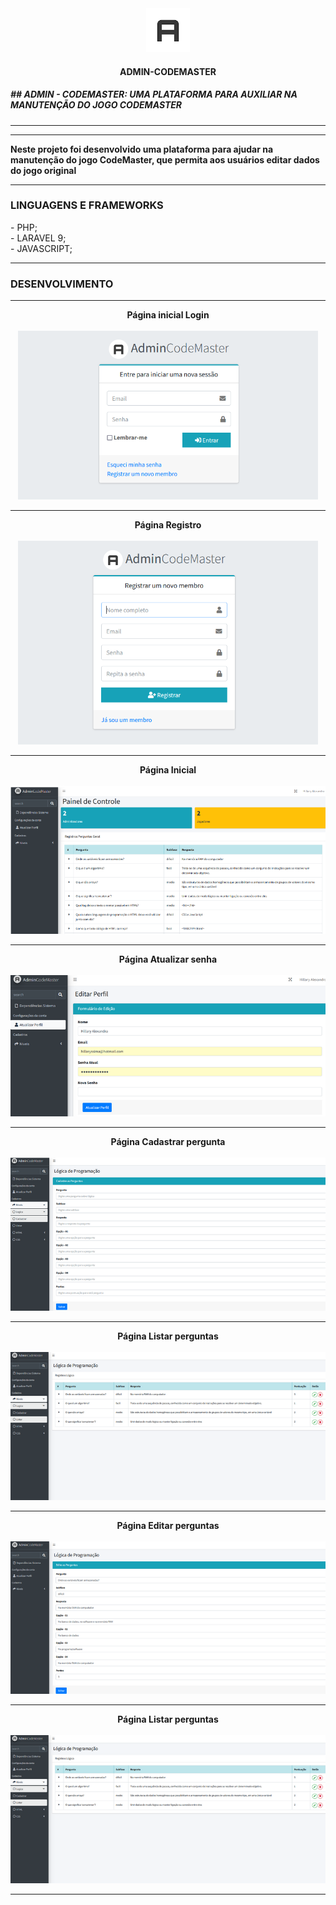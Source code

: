 <div align="center">
    <img src="public/frontend/docs/assets/img/AdminLTELogo.png" alt="" style="width: 70px;">
    <h4>ADMIN-CODEMASTER</h4>
</div>
<h5>## ADMIN - CODEMASTER: UMA PLATAFORMA PARA AUXILIAR NA MANUTENÇÃO DO JOGO CODEMASTER</h5>
<hr>
<hr>
<b>Neste projeto foi desenvolvido uma plataforma para ajudar na manutenção do jogo CodeMaster, que permita aos usuários editar dados do jogo original</b>
<hr>
<h3>LINGUAGENS E FRAMEWORKS</h3>
- PHP;<br>
- LARAVEL 9;<br>
- JAVASCRIPT;<br>
<hr>
<h3>DESENVOLVIMENTO</h3>
<hr>
<div align="center">
    <b>Página inicial Login</b><br>
    <br>
    <img src="public/frontend/docs/assets/img/login.png" alt="" style="width: auto 0px;">
    <hr>
      <b>Página Registro</b><br>
    <br>
    <img src="public/frontend/docs/assets/img/register.png" alt="" style="width: auto 0px;">
    <hr>
      <b>Página Inicial</b><br>
    <br>
    <img src="public/frontend/docs/assets/img/init.png" alt="" style="width: auto 0px;">
    <hr>
      <b>Página Atualizar senha</b><br>
    <br>
    <img src="public/frontend/docs/assets/img/senha.png" alt="" style="width: auto 0px;">
      <hr>
      <b>Página Cadastrar pergunta</b><br>
    <br>
    <img src="public/frontend/docs/assets/img/reg.png" alt="" style="width: auto 0px;">
     <hr>
      <b>Página Listar perguntas</b><br>
    <br>
    <img src="public/frontend/docs/assets/img/tebela.png" alt="" style="width: auto 0px;">
    <hr>
      <b>Página Editar perguntas</b><br>
    <br>
    <img src="public/frontend/docs/assets/img/edit.png" alt="" style="width: auto 0px;">
    <hr>
     <b>Página Listar perguntas</b><br>
    <br>
    <img src="public/frontend/docs/assets/img/tebela.png" alt="" style="width: auto 0px;">

</div>
<hr>
